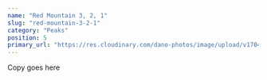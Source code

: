 ```yaml
---
name: "Red Mountain 3, 2, 1"
slug: "red-mountain-3-2-1"
category: "Peaks"
position: 5
primary_url: "https://res.cloudinary.com/dano-photos/image/upload/v1704652270/Nuptials/red-3.jpg"
---
```


Copy goes here
